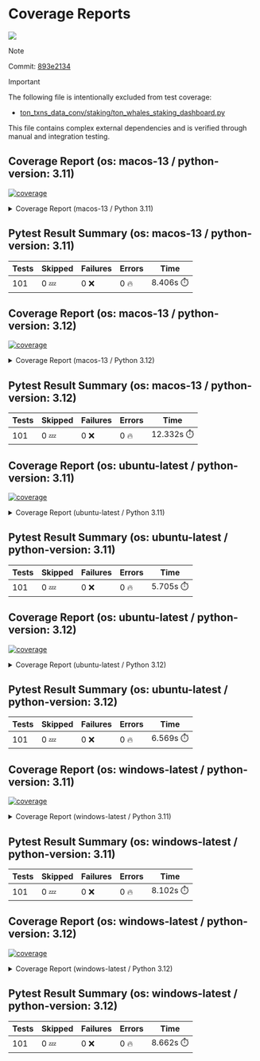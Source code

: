 # Coverage Reports
[![](https://github.com/7rikazhexde/ton-txns-data-conv/actions/workflows/test_multi_os.yml/badge.svg)](https://github.com/7rikazhexde/ton-txns-data-conv/actions/workflows/test_multi_os.yml)

> [!Note]
> 
> Commit: [893e2134](https://github.com/7rikazhexde/ton-txns-data-conv/tree/893e2134)

> [!Important]
> The following file is intentionally excluded from test coverage:
> - [ton_txns_data_conv/staking/ton_whales_staking_dashboard.py](https://github.com/7rikazhexde/ton-txns-data-conv/blob/893e2134061d06fb8bd916e05def567ff697f9f7/ton_txns_data_conv/staking/ton_whales_staking_dashboard.py)
> 
> This file contains complex external dependencies and is verified through manual and integration testing.
> 
## Coverage Report (os: macos-13 / python-version: 3.11)
<a href="https://github.com/7rikazhexde/ton-txns-data-conv/blob/893e2134061d06fb8bd916e05def567ff697f9f7/README.md"><img alt="coverage" src="https://img.shields.io/badge/coverage-100%25-brightgreen.svg" /></a><details><summary>Coverage Report (macos-13 / Python 3.11) </summary><table><tr><th>File</th><th>Stmts</th><th>Miss</th><th>Cover</th><th>Missing</th></tr><tbody><tr><td><a href="https://github.com/7rikazhexde/ton-txns-data-conv/blob/893e2134061d06fb8bd916e05def567ff697f9f7/ton_txns_data_conv/__init__.py">\_\_init\_\_.py</a></td><td>0</td><td>0</td><td>100%</td><td>&nbsp;</td></tr><tr><td colspan="5"><b>account</b></td></tr><tr><td>&nbsp; &nbsp;<a href="https://github.com/7rikazhexde/ton-txns-data-conv/blob/893e2134061d06fb8bd916e05def567ff697f9f7/ton_txns_data_conv/account/__init__.py">\_\_init\_\_.py</a></td><td>0</td><td>0</td><td>100%</td><td>&nbsp;</td></tr><tr><td>&nbsp; &nbsp;<a href="https://github.com/7rikazhexde/ton-txns-data-conv/blob/893e2134061d06fb8bd916e05def567ff697f9f7/ton_txns_data_conv/account/get_latest_ton_amount_calculation.py">get_latest_ton_amount_calculation.py</a></td><td>71</td><td>0</td><td>100%</td><td>&nbsp;</td></tr><tr><td>&nbsp; &nbsp;<a href="https://github.com/7rikazhexde/ton-txns-data-conv/blob/893e2134061d06fb8bd916e05def567ff697f9f7/ton_txns_data_conv/account/get_latest_ton_amount_calculation_async_aiohttp.py">get_latest_ton_amount_calculation_async_aiohttp.py</a></td><td>86</td><td>0</td><td>100%</td><td>&nbsp;</td></tr><tr><td>&nbsp; &nbsp;<a href="https://github.com/7rikazhexde/ton-txns-data-conv/blob/893e2134061d06fb8bd916e05def567ff697f9f7/ton_txns_data_conv/account/get_latest_ton_amount_calculation_sync.py">get_latest_ton_amount_calculation_sync.py</a></td><td>87</td><td>0</td><td>100%</td><td>&nbsp;</td></tr><tr><td>&nbsp; &nbsp;<a href="https://github.com/7rikazhexde/ton-txns-data-conv/blob/893e2134061d06fb8bd916e05def567ff697f9f7/ton_txns_data_conv/account/get_ton_txns_api.py">get_ton_txns_api.py</a></td><td>53</td><td>0</td><td>100%</td><td>&nbsp;</td></tr><tr><td colspan="5"><b>staking</b></td></tr><tr><td>&nbsp; &nbsp;<a href="https://github.com/7rikazhexde/ton-txns-data-conv/blob/893e2134061d06fb8bd916e05def567ff697f9f7/ton_txns_data_conv/staking/__init__.py">\_\_init\_\_.py</a></td><td>0</td><td>0</td><td>100%</td><td>&nbsp;</td></tr><tr><td>&nbsp; &nbsp;<a href="https://github.com/7rikazhexde/ton-txns-data-conv/blob/893e2134061d06fb8bd916e05def567ff697f9f7/ton_txns_data_conv/staking/create_ton_stkrwd_cryptact_custom.py">create_ton_stkrwd_cryptact_custom.py</a></td><td>44</td><td>0</td><td>100%</td><td>&nbsp;</td></tr><tr><td colspan="5"><b>utils</b></td></tr><tr><td>&nbsp; &nbsp;<a href="https://github.com/7rikazhexde/ton-txns-data-conv/blob/893e2134061d06fb8bd916e05def567ff697f9f7/ton_txns_data_conv/utils/__init__.py">\_\_init\_\_.py</a></td><td>0</td><td>0</td><td>100%</td><td>&nbsp;</td></tr><tr><td>&nbsp; &nbsp;<a href="https://github.com/7rikazhexde/ton-txns-data-conv/blob/893e2134061d06fb8bd916e05def567ff697f9f7/ton_txns_data_conv/utils/config_loader.py">config_loader.py</a></td><td>20</td><td>0</td><td>100%</td><td>&nbsp;</td></tr><tr><td>&nbsp; &nbsp;<a href="https://github.com/7rikazhexde/ton-txns-data-conv/blob/893e2134061d06fb8bd916e05def567ff697f9f7/ton_txns_data_conv/utils/ton_address_conv.py">ton_address_conv.py</a></td><td>10</td><td>0</td><td>100%</td><td>&nbsp;</td></tr><tr><td><b>TOTAL</b></td><td><b>371</b></td><td><b>0</b></td><td><b>100%</b></td><td>&nbsp;</td></tr></tbody></table></details>

## Pytest Result Summary (os: macos-13 / python-version: 3.11)
| Tests | Skipped | Failures | Errors | Time |
| ----- | ------- | -------- | -------- | ------------------ |
| 101 | 0 :zzz: | 0 :x: | 0 :fire: | 8.406s :stopwatch: |


## Coverage Report (os: macos-13 / python-version: 3.12)
<a href="https://github.com/7rikazhexde/ton-txns-data-conv/blob/893e2134061d06fb8bd916e05def567ff697f9f7/README.md"><img alt="coverage" src="https://img.shields.io/badge/coverage-100%25-brightgreen.svg" /></a><details><summary>Coverage Report (macos-13 / Python 3.12) </summary><table><tr><th>File</th><th>Stmts</th><th>Miss</th><th>Cover</th><th>Missing</th></tr><tbody><tr><td><a href="https://github.com/7rikazhexde/ton-txns-data-conv/blob/893e2134061d06fb8bd916e05def567ff697f9f7/ton_txns_data_conv/__init__.py">\_\_init\_\_.py</a></td><td>0</td><td>0</td><td>100%</td><td>&nbsp;</td></tr><tr><td colspan="5"><b>account</b></td></tr><tr><td>&nbsp; &nbsp;<a href="https://github.com/7rikazhexde/ton-txns-data-conv/blob/893e2134061d06fb8bd916e05def567ff697f9f7/ton_txns_data_conv/account/__init__.py">\_\_init\_\_.py</a></td><td>0</td><td>0</td><td>100%</td><td>&nbsp;</td></tr><tr><td>&nbsp; &nbsp;<a href="https://github.com/7rikazhexde/ton-txns-data-conv/blob/893e2134061d06fb8bd916e05def567ff697f9f7/ton_txns_data_conv/account/get_latest_ton_amount_calculation.py">get_latest_ton_amount_calculation.py</a></td><td>71</td><td>0</td><td>100%</td><td>&nbsp;</td></tr><tr><td>&nbsp; &nbsp;<a href="https://github.com/7rikazhexde/ton-txns-data-conv/blob/893e2134061d06fb8bd916e05def567ff697f9f7/ton_txns_data_conv/account/get_latest_ton_amount_calculation_async_aiohttp.py">get_latest_ton_amount_calculation_async_aiohttp.py</a></td><td>86</td><td>0</td><td>100%</td><td>&nbsp;</td></tr><tr><td>&nbsp; &nbsp;<a href="https://github.com/7rikazhexde/ton-txns-data-conv/blob/893e2134061d06fb8bd916e05def567ff697f9f7/ton_txns_data_conv/account/get_latest_ton_amount_calculation_sync.py">get_latest_ton_amount_calculation_sync.py</a></td><td>87</td><td>0</td><td>100%</td><td>&nbsp;</td></tr><tr><td>&nbsp; &nbsp;<a href="https://github.com/7rikazhexde/ton-txns-data-conv/blob/893e2134061d06fb8bd916e05def567ff697f9f7/ton_txns_data_conv/account/get_ton_txns_api.py">get_ton_txns_api.py</a></td><td>53</td><td>0</td><td>100%</td><td>&nbsp;</td></tr><tr><td colspan="5"><b>staking</b></td></tr><tr><td>&nbsp; &nbsp;<a href="https://github.com/7rikazhexde/ton-txns-data-conv/blob/893e2134061d06fb8bd916e05def567ff697f9f7/ton_txns_data_conv/staking/__init__.py">\_\_init\_\_.py</a></td><td>0</td><td>0</td><td>100%</td><td>&nbsp;</td></tr><tr><td>&nbsp; &nbsp;<a href="https://github.com/7rikazhexde/ton-txns-data-conv/blob/893e2134061d06fb8bd916e05def567ff697f9f7/ton_txns_data_conv/staking/create_ton_stkrwd_cryptact_custom.py">create_ton_stkrwd_cryptact_custom.py</a></td><td>44</td><td>0</td><td>100%</td><td>&nbsp;</td></tr><tr><td colspan="5"><b>utils</b></td></tr><tr><td>&nbsp; &nbsp;<a href="https://github.com/7rikazhexde/ton-txns-data-conv/blob/893e2134061d06fb8bd916e05def567ff697f9f7/ton_txns_data_conv/utils/__init__.py">\_\_init\_\_.py</a></td><td>0</td><td>0</td><td>100%</td><td>&nbsp;</td></tr><tr><td>&nbsp; &nbsp;<a href="https://github.com/7rikazhexde/ton-txns-data-conv/blob/893e2134061d06fb8bd916e05def567ff697f9f7/ton_txns_data_conv/utils/config_loader.py">config_loader.py</a></td><td>20</td><td>0</td><td>100%</td><td>&nbsp;</td></tr><tr><td>&nbsp; &nbsp;<a href="https://github.com/7rikazhexde/ton-txns-data-conv/blob/893e2134061d06fb8bd916e05def567ff697f9f7/ton_txns_data_conv/utils/ton_address_conv.py">ton_address_conv.py</a></td><td>10</td><td>0</td><td>100%</td><td>&nbsp;</td></tr><tr><td><b>TOTAL</b></td><td><b>371</b></td><td><b>0</b></td><td><b>100%</b></td><td>&nbsp;</td></tr></tbody></table></details>

## Pytest Result Summary (os: macos-13 / python-version: 3.12)
| Tests | Skipped | Failures | Errors | Time |
| ----- | ------- | -------- | -------- | ------------------ |
| 101 | 0 :zzz: | 0 :x: | 0 :fire: | 12.332s :stopwatch: |


## Coverage Report (os: ubuntu-latest / python-version: 3.11)
<a href="https://github.com/7rikazhexde/ton-txns-data-conv/blob/893e2134061d06fb8bd916e05def567ff697f9f7/README.md"><img alt="coverage" src="https://img.shields.io/badge/coverage-100%25-brightgreen.svg" /></a><details><summary>Coverage Report (ubuntu-latest / Python 3.11) </summary><table><tr><th>File</th><th>Stmts</th><th>Miss</th><th>Cover</th><th>Missing</th></tr><tbody><tr><td><a href="https://github.com/7rikazhexde/ton-txns-data-conv/blob/893e2134061d06fb8bd916e05def567ff697f9f7/ton_txns_data_conv/__init__.py">\_\_init\_\_.py</a></td><td>0</td><td>0</td><td>100%</td><td>&nbsp;</td></tr><tr><td colspan="5"><b>account</b></td></tr><tr><td>&nbsp; &nbsp;<a href="https://github.com/7rikazhexde/ton-txns-data-conv/blob/893e2134061d06fb8bd916e05def567ff697f9f7/ton_txns_data_conv/account/__init__.py">\_\_init\_\_.py</a></td><td>0</td><td>0</td><td>100%</td><td>&nbsp;</td></tr><tr><td>&nbsp; &nbsp;<a href="https://github.com/7rikazhexde/ton-txns-data-conv/blob/893e2134061d06fb8bd916e05def567ff697f9f7/ton_txns_data_conv/account/get_latest_ton_amount_calculation.py">get_latest_ton_amount_calculation.py</a></td><td>71</td><td>0</td><td>100%</td><td>&nbsp;</td></tr><tr><td>&nbsp; &nbsp;<a href="https://github.com/7rikazhexde/ton-txns-data-conv/blob/893e2134061d06fb8bd916e05def567ff697f9f7/ton_txns_data_conv/account/get_latest_ton_amount_calculation_async_aiohttp.py">get_latest_ton_amount_calculation_async_aiohttp.py</a></td><td>86</td><td>0</td><td>100%</td><td>&nbsp;</td></tr><tr><td>&nbsp; &nbsp;<a href="https://github.com/7rikazhexde/ton-txns-data-conv/blob/893e2134061d06fb8bd916e05def567ff697f9f7/ton_txns_data_conv/account/get_latest_ton_amount_calculation_sync.py">get_latest_ton_amount_calculation_sync.py</a></td><td>87</td><td>0</td><td>100%</td><td>&nbsp;</td></tr><tr><td>&nbsp; &nbsp;<a href="https://github.com/7rikazhexde/ton-txns-data-conv/blob/893e2134061d06fb8bd916e05def567ff697f9f7/ton_txns_data_conv/account/get_ton_txns_api.py">get_ton_txns_api.py</a></td><td>53</td><td>0</td><td>100%</td><td>&nbsp;</td></tr><tr><td colspan="5"><b>staking</b></td></tr><tr><td>&nbsp; &nbsp;<a href="https://github.com/7rikazhexde/ton-txns-data-conv/blob/893e2134061d06fb8bd916e05def567ff697f9f7/ton_txns_data_conv/staking/__init__.py">\_\_init\_\_.py</a></td><td>0</td><td>0</td><td>100%</td><td>&nbsp;</td></tr><tr><td>&nbsp; &nbsp;<a href="https://github.com/7rikazhexde/ton-txns-data-conv/blob/893e2134061d06fb8bd916e05def567ff697f9f7/ton_txns_data_conv/staking/create_ton_stkrwd_cryptact_custom.py">create_ton_stkrwd_cryptact_custom.py</a></td><td>44</td><td>0</td><td>100%</td><td>&nbsp;</td></tr><tr><td colspan="5"><b>utils</b></td></tr><tr><td>&nbsp; &nbsp;<a href="https://github.com/7rikazhexde/ton-txns-data-conv/blob/893e2134061d06fb8bd916e05def567ff697f9f7/ton_txns_data_conv/utils/__init__.py">\_\_init\_\_.py</a></td><td>0</td><td>0</td><td>100%</td><td>&nbsp;</td></tr><tr><td>&nbsp; &nbsp;<a href="https://github.com/7rikazhexde/ton-txns-data-conv/blob/893e2134061d06fb8bd916e05def567ff697f9f7/ton_txns_data_conv/utils/config_loader.py">config_loader.py</a></td><td>20</td><td>0</td><td>100%</td><td>&nbsp;</td></tr><tr><td>&nbsp; &nbsp;<a href="https://github.com/7rikazhexde/ton-txns-data-conv/blob/893e2134061d06fb8bd916e05def567ff697f9f7/ton_txns_data_conv/utils/ton_address_conv.py">ton_address_conv.py</a></td><td>10</td><td>0</td><td>100%</td><td>&nbsp;</td></tr><tr><td><b>TOTAL</b></td><td><b>371</b></td><td><b>0</b></td><td><b>100%</b></td><td>&nbsp;</td></tr></tbody></table></details>

## Pytest Result Summary (os: ubuntu-latest / python-version: 3.11)
| Tests | Skipped | Failures | Errors | Time |
| ----- | ------- | -------- | -------- | ------------------ |
| 101 | 0 :zzz: | 0 :x: | 0 :fire: | 5.705s :stopwatch: |


## Coverage Report (os: ubuntu-latest / python-version: 3.12)
<a href="https://github.com/7rikazhexde/ton-txns-data-conv/blob/893e2134061d06fb8bd916e05def567ff697f9f7/README.md"><img alt="coverage" src="https://img.shields.io/badge/coverage-100%25-brightgreen.svg" /></a><details><summary>Coverage Report (ubuntu-latest / Python 3.12) </summary><table><tr><th>File</th><th>Stmts</th><th>Miss</th><th>Cover</th><th>Missing</th></tr><tbody><tr><td><a href="https://github.com/7rikazhexde/ton-txns-data-conv/blob/893e2134061d06fb8bd916e05def567ff697f9f7/ton_txns_data_conv/__init__.py">\_\_init\_\_.py</a></td><td>0</td><td>0</td><td>100%</td><td>&nbsp;</td></tr><tr><td colspan="5"><b>account</b></td></tr><tr><td>&nbsp; &nbsp;<a href="https://github.com/7rikazhexde/ton-txns-data-conv/blob/893e2134061d06fb8bd916e05def567ff697f9f7/ton_txns_data_conv/account/__init__.py">\_\_init\_\_.py</a></td><td>0</td><td>0</td><td>100%</td><td>&nbsp;</td></tr><tr><td>&nbsp; &nbsp;<a href="https://github.com/7rikazhexde/ton-txns-data-conv/blob/893e2134061d06fb8bd916e05def567ff697f9f7/ton_txns_data_conv/account/get_latest_ton_amount_calculation.py">get_latest_ton_amount_calculation.py</a></td><td>71</td><td>0</td><td>100%</td><td>&nbsp;</td></tr><tr><td>&nbsp; &nbsp;<a href="https://github.com/7rikazhexde/ton-txns-data-conv/blob/893e2134061d06fb8bd916e05def567ff697f9f7/ton_txns_data_conv/account/get_latest_ton_amount_calculation_async_aiohttp.py">get_latest_ton_amount_calculation_async_aiohttp.py</a></td><td>86</td><td>0</td><td>100%</td><td>&nbsp;</td></tr><tr><td>&nbsp; &nbsp;<a href="https://github.com/7rikazhexde/ton-txns-data-conv/blob/893e2134061d06fb8bd916e05def567ff697f9f7/ton_txns_data_conv/account/get_latest_ton_amount_calculation_sync.py">get_latest_ton_amount_calculation_sync.py</a></td><td>87</td><td>0</td><td>100%</td><td>&nbsp;</td></tr><tr><td>&nbsp; &nbsp;<a href="https://github.com/7rikazhexde/ton-txns-data-conv/blob/893e2134061d06fb8bd916e05def567ff697f9f7/ton_txns_data_conv/account/get_ton_txns_api.py">get_ton_txns_api.py</a></td><td>53</td><td>0</td><td>100%</td><td>&nbsp;</td></tr><tr><td colspan="5"><b>staking</b></td></tr><tr><td>&nbsp; &nbsp;<a href="https://github.com/7rikazhexde/ton-txns-data-conv/blob/893e2134061d06fb8bd916e05def567ff697f9f7/ton_txns_data_conv/staking/__init__.py">\_\_init\_\_.py</a></td><td>0</td><td>0</td><td>100%</td><td>&nbsp;</td></tr><tr><td>&nbsp; &nbsp;<a href="https://github.com/7rikazhexde/ton-txns-data-conv/blob/893e2134061d06fb8bd916e05def567ff697f9f7/ton_txns_data_conv/staking/create_ton_stkrwd_cryptact_custom.py">create_ton_stkrwd_cryptact_custom.py</a></td><td>44</td><td>0</td><td>100%</td><td>&nbsp;</td></tr><tr><td colspan="5"><b>utils</b></td></tr><tr><td>&nbsp; &nbsp;<a href="https://github.com/7rikazhexde/ton-txns-data-conv/blob/893e2134061d06fb8bd916e05def567ff697f9f7/ton_txns_data_conv/utils/__init__.py">\_\_init\_\_.py</a></td><td>0</td><td>0</td><td>100%</td><td>&nbsp;</td></tr><tr><td>&nbsp; &nbsp;<a href="https://github.com/7rikazhexde/ton-txns-data-conv/blob/893e2134061d06fb8bd916e05def567ff697f9f7/ton_txns_data_conv/utils/config_loader.py">config_loader.py</a></td><td>20</td><td>0</td><td>100%</td><td>&nbsp;</td></tr><tr><td>&nbsp; &nbsp;<a href="https://github.com/7rikazhexde/ton-txns-data-conv/blob/893e2134061d06fb8bd916e05def567ff697f9f7/ton_txns_data_conv/utils/ton_address_conv.py">ton_address_conv.py</a></td><td>10</td><td>0</td><td>100%</td><td>&nbsp;</td></tr><tr><td><b>TOTAL</b></td><td><b>371</b></td><td><b>0</b></td><td><b>100%</b></td><td>&nbsp;</td></tr></tbody></table></details>

## Pytest Result Summary (os: ubuntu-latest / python-version: 3.12)
| Tests | Skipped | Failures | Errors | Time |
| ----- | ------- | -------- | -------- | ------------------ |
| 101 | 0 :zzz: | 0 :x: | 0 :fire: | 6.569s :stopwatch: |


## Coverage Report (os: windows-latest / python-version: 3.11)
<a href="https://github.com/7rikazhexde/ton-txns-data-conv/blob/893e2134061d06fb8bd916e05def567ff697f9f7/README.md"><img alt="coverage" src="https://img.shields.io/badge/coverage-100%25-brightgreen.svg" /></a><details><summary>Coverage Report (windows-latest / Python 3.11) </summary><table><tr><th>File</th><th>Stmts</th><th>Miss</th><th>Cover</th><th>Missing</th></tr><tbody><tr><td><a href="https://github.com/7rikazhexde/ton-txns-data-conv/blob/893e2134061d06fb8bd916e05def567ff697f9f7/ton_txns_data_conv/__init__.py">\_\_init\_\_.py</a></td><td>0</td><td>0</td><td>100%</td><td>&nbsp;</td></tr><tr><td colspan="5"><b>account</b></td></tr><tr><td>&nbsp; &nbsp;<a href="https://github.com/7rikazhexde/ton-txns-data-conv/blob/893e2134061d06fb8bd916e05def567ff697f9f7/ton_txns_data_conv/account/__init__.py">\_\_init\_\_.py</a></td><td>0</td><td>0</td><td>100%</td><td>&nbsp;</td></tr><tr><td>&nbsp; &nbsp;<a href="https://github.com/7rikazhexde/ton-txns-data-conv/blob/893e2134061d06fb8bd916e05def567ff697f9f7/ton_txns_data_conv/account/get_latest_ton_amount_calculation.py">get_latest_ton_amount_calculation.py</a></td><td>71</td><td>0</td><td>100%</td><td>&nbsp;</td></tr><tr><td>&nbsp; &nbsp;<a href="https://github.com/7rikazhexde/ton-txns-data-conv/blob/893e2134061d06fb8bd916e05def567ff697f9f7/ton_txns_data_conv/account/get_latest_ton_amount_calculation_async_aiohttp.py">get_latest_ton_amount_calculation_async_aiohttp.py</a></td><td>86</td><td>0</td><td>100%</td><td>&nbsp;</td></tr><tr><td>&nbsp; &nbsp;<a href="https://github.com/7rikazhexde/ton-txns-data-conv/blob/893e2134061d06fb8bd916e05def567ff697f9f7/ton_txns_data_conv/account/get_latest_ton_amount_calculation_sync.py">get_latest_ton_amount_calculation_sync.py</a></td><td>87</td><td>0</td><td>100%</td><td>&nbsp;</td></tr><tr><td>&nbsp; &nbsp;<a href="https://github.com/7rikazhexde/ton-txns-data-conv/blob/893e2134061d06fb8bd916e05def567ff697f9f7/ton_txns_data_conv/account/get_ton_txns_api.py">get_ton_txns_api.py</a></td><td>53</td><td>0</td><td>100%</td><td>&nbsp;</td></tr><tr><td colspan="5"><b>staking</b></td></tr><tr><td>&nbsp; &nbsp;<a href="https://github.com/7rikazhexde/ton-txns-data-conv/blob/893e2134061d06fb8bd916e05def567ff697f9f7/ton_txns_data_conv/staking/__init__.py">\_\_init\_\_.py</a></td><td>0</td><td>0</td><td>100%</td><td>&nbsp;</td></tr><tr><td>&nbsp; &nbsp;<a href="https://github.com/7rikazhexde/ton-txns-data-conv/blob/893e2134061d06fb8bd916e05def567ff697f9f7/ton_txns_data_conv/staking/create_ton_stkrwd_cryptact_custom.py">create_ton_stkrwd_cryptact_custom.py</a></td><td>44</td><td>0</td><td>100%</td><td>&nbsp;</td></tr><tr><td colspan="5"><b>utils</b></td></tr><tr><td>&nbsp; &nbsp;<a href="https://github.com/7rikazhexde/ton-txns-data-conv/blob/893e2134061d06fb8bd916e05def567ff697f9f7/ton_txns_data_conv/utils/__init__.py">\_\_init\_\_.py</a></td><td>0</td><td>0</td><td>100%</td><td>&nbsp;</td></tr><tr><td>&nbsp; &nbsp;<a href="https://github.com/7rikazhexde/ton-txns-data-conv/blob/893e2134061d06fb8bd916e05def567ff697f9f7/ton_txns_data_conv/utils/config_loader.py">config_loader.py</a></td><td>20</td><td>0</td><td>100%</td><td>&nbsp;</td></tr><tr><td>&nbsp; &nbsp;<a href="https://github.com/7rikazhexde/ton-txns-data-conv/blob/893e2134061d06fb8bd916e05def567ff697f9f7/ton_txns_data_conv/utils/ton_address_conv.py">ton_address_conv.py</a></td><td>10</td><td>0</td><td>100%</td><td>&nbsp;</td></tr><tr><td><b>TOTAL</b></td><td><b>371</b></td><td><b>0</b></td><td><b>100%</b></td><td>&nbsp;</td></tr></tbody></table></details>

## Pytest Result Summary (os: windows-latest / python-version: 3.11)
| Tests | Skipped | Failures | Errors | Time |
| ----- | ------- | -------- | -------- | ------------------ |
| 101 | 0 :zzz: | 0 :x: | 0 :fire: | 8.102s :stopwatch: |


## Coverage Report (os: windows-latest / python-version: 3.12)
<a href="https://github.com/7rikazhexde/ton-txns-data-conv/blob/893e2134061d06fb8bd916e05def567ff697f9f7/README.md"><img alt="coverage" src="https://img.shields.io/badge/coverage-100%25-brightgreen.svg" /></a><details><summary>Coverage Report (windows-latest / Python 3.12) </summary><table><tr><th>File</th><th>Stmts</th><th>Miss</th><th>Cover</th><th>Missing</th></tr><tbody><tr><td><a href="https://github.com/7rikazhexde/ton-txns-data-conv/blob/893e2134061d06fb8bd916e05def567ff697f9f7/ton_txns_data_conv/__init__.py">\_\_init\_\_.py</a></td><td>0</td><td>0</td><td>100%</td><td>&nbsp;</td></tr><tr><td colspan="5"><b>account</b></td></tr><tr><td>&nbsp; &nbsp;<a href="https://github.com/7rikazhexde/ton-txns-data-conv/blob/893e2134061d06fb8bd916e05def567ff697f9f7/ton_txns_data_conv/account/__init__.py">\_\_init\_\_.py</a></td><td>0</td><td>0</td><td>100%</td><td>&nbsp;</td></tr><tr><td>&nbsp; &nbsp;<a href="https://github.com/7rikazhexde/ton-txns-data-conv/blob/893e2134061d06fb8bd916e05def567ff697f9f7/ton_txns_data_conv/account/get_latest_ton_amount_calculation.py">get_latest_ton_amount_calculation.py</a></td><td>71</td><td>0</td><td>100%</td><td>&nbsp;</td></tr><tr><td>&nbsp; &nbsp;<a href="https://github.com/7rikazhexde/ton-txns-data-conv/blob/893e2134061d06fb8bd916e05def567ff697f9f7/ton_txns_data_conv/account/get_latest_ton_amount_calculation_async_aiohttp.py">get_latest_ton_amount_calculation_async_aiohttp.py</a></td><td>86</td><td>0</td><td>100%</td><td>&nbsp;</td></tr><tr><td>&nbsp; &nbsp;<a href="https://github.com/7rikazhexde/ton-txns-data-conv/blob/893e2134061d06fb8bd916e05def567ff697f9f7/ton_txns_data_conv/account/get_latest_ton_amount_calculation_sync.py">get_latest_ton_amount_calculation_sync.py</a></td><td>87</td><td>0</td><td>100%</td><td>&nbsp;</td></tr><tr><td>&nbsp; &nbsp;<a href="https://github.com/7rikazhexde/ton-txns-data-conv/blob/893e2134061d06fb8bd916e05def567ff697f9f7/ton_txns_data_conv/account/get_ton_txns_api.py">get_ton_txns_api.py</a></td><td>53</td><td>0</td><td>100%</td><td>&nbsp;</td></tr><tr><td colspan="5"><b>staking</b></td></tr><tr><td>&nbsp; &nbsp;<a href="https://github.com/7rikazhexde/ton-txns-data-conv/blob/893e2134061d06fb8bd916e05def567ff697f9f7/ton_txns_data_conv/staking/__init__.py">\_\_init\_\_.py</a></td><td>0</td><td>0</td><td>100%</td><td>&nbsp;</td></tr><tr><td>&nbsp; &nbsp;<a href="https://github.com/7rikazhexde/ton-txns-data-conv/blob/893e2134061d06fb8bd916e05def567ff697f9f7/ton_txns_data_conv/staking/create_ton_stkrwd_cryptact_custom.py">create_ton_stkrwd_cryptact_custom.py</a></td><td>44</td><td>0</td><td>100%</td><td>&nbsp;</td></tr><tr><td colspan="5"><b>utils</b></td></tr><tr><td>&nbsp; &nbsp;<a href="https://github.com/7rikazhexde/ton-txns-data-conv/blob/893e2134061d06fb8bd916e05def567ff697f9f7/ton_txns_data_conv/utils/__init__.py">\_\_init\_\_.py</a></td><td>0</td><td>0</td><td>100%</td><td>&nbsp;</td></tr><tr><td>&nbsp; &nbsp;<a href="https://github.com/7rikazhexde/ton-txns-data-conv/blob/893e2134061d06fb8bd916e05def567ff697f9f7/ton_txns_data_conv/utils/config_loader.py">config_loader.py</a></td><td>20</td><td>0</td><td>100%</td><td>&nbsp;</td></tr><tr><td>&nbsp; &nbsp;<a href="https://github.com/7rikazhexde/ton-txns-data-conv/blob/893e2134061d06fb8bd916e05def567ff697f9f7/ton_txns_data_conv/utils/ton_address_conv.py">ton_address_conv.py</a></td><td>10</td><td>0</td><td>100%</td><td>&nbsp;</td></tr><tr><td><b>TOTAL</b></td><td><b>371</b></td><td><b>0</b></td><td><b>100%</b></td><td>&nbsp;</td></tr></tbody></table></details>

## Pytest Result Summary (os: windows-latest / python-version: 3.12)
| Tests | Skipped | Failures | Errors | Time |
| ----- | ------- | -------- | -------- | ------------------ |
| 101 | 0 :zzz: | 0 :x: | 0 :fire: | 8.662s :stopwatch: |



